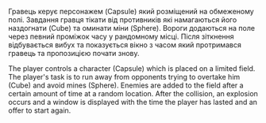 Гравець керує персонажем (Capsule) який розміщений на обмеженому полі.
Завдання гравця тікати від противників які намагаються його наздогнати (Cube) та оминати міни (Sphere).
Вороги додаються на поле через певний проміжок часу у рандомному місці.
Після зіткнення відбувається вибух та показується вікно з часом який протримався гравець та пропозицією почати знову.

The player controls a character (Capsule) which is placed on a limited field. The player's task is to run away from opponents trying to overtake him (Cube) and avoid mines (Sphere). Enemies are added to the field after a certain amount of time at a random location. After the collision, an explosion occurs and a window is displayed with the time the player has lasted and an offer to start again.
